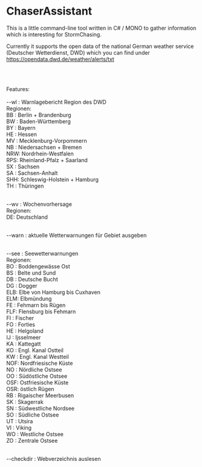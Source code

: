 <h1>ChaserAssistant</h1>

This is a little command-line tool written in C# / MONO to gather information which is interesting for StormChasing.

Currently it supports the open data of the national German weather service (Deutscher Wetterdienst, DWD) which you can find under https://opendata.dwd.de/weather/alerts/txt

<br><br>

Features:
<br><br>
--wl <Region> : Warnlagebericht Region des DWD<br>
	Regionen:<br>
		BB : Berlin + Brandenburg<br>
		BW : Baden-Württemberg<br>
		BY : Bayern<br>
		HE : Hessen<br>
		MV : Mecklenburg-Vorpommern<br>
		NB : Niedersachsen + Bremen<br>
		NRW: Nordrhein-Westfalen<br>
		RPS: Rheinland-Pfalz + Saarland<br>
		SX : Sachsen<br>
		SA : Sachsen-Anhalt<br>
		SHH: Schleswig-Holstein + Hamburg<br>
		TH : Thüringen<br><br>

 --wv <Region> : Wochenvorhersage<br>
	Regionen:<br>
		DE: Deutschland<br><br>

 --warn <Autokennzeichen> : aktuelle Wetterwarnungen für Gebiet ausgeben<br><br>

 --see <Gebiet> : Seewetterwarnungen<br>
	Regionen:<br>
		BO : Boddengewässe Ost<br>
		BS : Belte und Sund<br>
		DB : Deutsche Bucht<br>
		DG : Dogger<br>
		ELB: Elbe von Hamburg bis Cuxhaven<br>
		ELM: Elbmündung<br>
		FE : Fehmarn bis Rügen<br>
		FLF: Flensburg bis Fehmarn<br>
		FI : Fischer<br>
		FO : Forties<br>
		HE : Helgoland<br>
		IJ : Ijsselmeer<br>
		KA : Kattegatt<br>
		KO : Engl. Kanal Ostteil<br>
		KW : Engl. Kanal Westteil<br>
		NOF: Nordfriesische Küste<br>
		NO : Nördliche Ostsee<br>
		OO : Südöstliche Ostsee<br>
		OSF: Ostfriesische Küste<br>
		OSR: östlich Rügen<br>
		RB : Rigaischer Meerbusen<br>
		SK : Skagerrak<br>
		SN : Südwestliche Nordsee<br>
		SO : Südliche Ostsee<br>
		UT : Utsira<br>
		VI : Viking<br>
		WO : Westliche Ostsee<br>
		ZO : Zentrale Ostsee<br><br>

 --checkdir <URL> : Webverzeichnis auslesen

